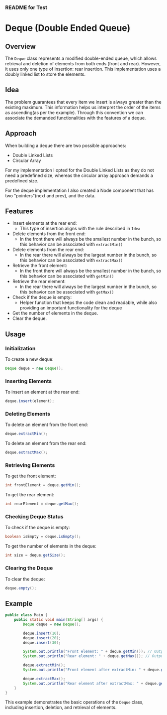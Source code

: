 ### README for Test

# Deque (Double Ended Queue)

## Overview

The `Deque` class represents a modified double-ended queue, which allows retrieval and deletion of elements from both ends (front and rear). However, it uses only one type of insertion: rear insertion. This implementation uses a doubly linked list to store the elements.

## Idea

The problem guarantees that every item we insert is always greater than the existing maximum.
This information helps us interpret the order of the items as ascending(as per the example).
Through this convention we can associate the demanded functionalities with the features of a deque.

## Approach

When building a deque there are two possible approaches:

- Double Linked Lists
- Circular Array

For my implementation I opted for the Double Linked Lists as they do not need a predefined size,
whereas the circular array approach demands a predefined size.

For the deque implementation I also created a Node component that has two "pointers"(next and prev), and the data.


## Features

- Insert elements at the rear end:
  - This type of insertion aligns with the rule described in `Idea`
- Delete elements from the front end:
  - In the front there will always be the smallest number in the bunch, so this behavior can be associated with `extractMin()`
- Delete elements from the rear end:
    - In the rear there will always be the largest number in the bunch, so this behavior can be associated with `extractMax()`
- Retrieve the front element:
    - In the front there will always be the smallest number in the bunch, so this behavior can be associated with `getMin()`
- Retrieve the rear element:
    - In the rear there will always be the largest number in the bunch, so this behavior can be associated with `getMax()`
- Check if the deque is empty:
  - Helper function that keeps the code clean and readable, while also providing an important functionality for the deque
- Get the number of elements in the deque.
- Clear the deque.

## Usage

### Initialization

To create a new deque:

```java
Deque deque = new Deque();
```

### Inserting Elements

To insert an element at the rear end:

```java
deque.insert(element);
```

### Deleting Elements

To delete an element from the front end:

```java
deque.extractMin();
```

To delete an element from the rear end:

```java
deque.extractMax();
```

### Retrieving Elements

To get the front element:

```java
int frontElement = deque.getMin();
```

To get the rear element:

```java
int rearElement = deque.getMax();
```

### Checking Deque Status

To check if the deque is empty:

```java
boolean isEmpty = deque.isEmpty();
```

To get the number of elements in the deque:

```java
int size = deque.getSize();
```

### Clearing the Deque

To clear the deque:

```java
deque.empty();
```

## Example

```java
public class Main {
    public static void main(String[] args) {
        Deque deque = new Deque();

        deque.insert(10);
        deque.insert(20);
        deque.insert(30);

        System.out.println("Front element: " + deque.getMin()); // Output: 10
        System.out.println("Rear element: " + deque.getMax()); // Output: 30

        deque.extractMin();
        System.out.println("Front element after extractMin: " + deque.getMin()); // Output: 20

        deque.extractMax();
        System.out.println("Rear element after extractMax: " + deque.getMax()); // Output: 20
    }
}
```

This example demonstrates the basic operations of the `Deque` class, including insertion, deletion, and retrieval of elements.